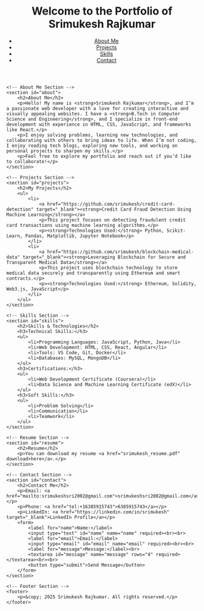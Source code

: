 <!DOCTYPE html>
<html lang="en">
<head>
    <meta charset="UTF-8">
    <meta name="viewport" content="width=device-width, initial-scale=1.0">
    <title>Srimukesh Rajkumar | Portfolio</title>
    <link rel="stylesheet" href="styles.css">
</head>
<body>
    <!-- Header Section -->
    <header>
        <h1>Welcome to the Portfolio of <strong>Srimukesh Rajkumar</strong></h1>
        <nav>
            <ul>
                <li><a href="#about">About Me</a></li>
                <li><a href="#projects">Projects</a></li>
                <li><a href="#skills">Skills</a></li>
                <li><a href="#contact">Contact</a></li>
            </ul>
        </nav>
    </header>

    <!-- About Me Section -->
    <section id="about">
        <h2>About Me</h2>
        <p>Hello! My name is <strong>Srimukesh Rajkumar</strong>, and I’m a passionate web developer with a love for creating interactive and visually appealing websites. I have a <strong>B.Tech in Computer Science and Engineering</strong>, and I specialize in front-end development with experience in HTML, CSS, JavaScript, and frameworks like React.</p>
        <p>I enjoy solving problems, learning new technologies, and collaborating with others to bring ideas to life. When I’m not coding, I enjoy reading tech blogs, exploring new tools, and working on personal projects to sharpen my skills.</p>
        <p>Feel free to explore my portfolio and reach out if you’d like to collaborate!</p>
    </section>

    <!-- Projects Section -->
    <section id="projects">
        <h2>My Projects</h2>
        <ul>
            <li>
                <a href="https://github.com/srimukesh/credit-card-detection" target="_blank"><strong>Credit Card Fraud Detection Using Machine Learning</strong></a>
                <p>This project focuses on detecting fraudulent credit card transactions using machine learning algorithms.</p>
                <p><strong>Technologies Used:</strong> Python, Scikit-Learn, Pandas, Matplotlib, Jupyter Notebook</p>
            </li>
            <li>
                <a href="https://github.com/srimukesh/blockchain-medical-data" target="_blank"><strong>Leveraging Blockchain for Secure and Transparent Medical Data</strong></a>
                <p>This project uses blockchain technology to store medical data securely and transparently using Ethereum and smart contracts.</p>
                <p><strong>Technologies Used:</strong> Ethereum, Solidity, Web3.js, JavaScript</p>
            </li>
        </ul>
    </section>

    <!-- Skills Section -->
    <section id="skills">
        <h2>Skills & Technologies</h2>
        <h3>Technical Skills:</h3>
        <ul>
            <li>Programming Languages: JavaScript, Python, Java</li>
            <li>Web Development: HTML, CSS, React, Angular</li>
            <li>Tools: VS Code, Git, Docker</li>
            <li>Databases: MySQL, MongoDB</li>
        </ul>
        <h3>Certifications:</h3>
        <ul>
            <li>Web Development Certificate (Coursera)</li>
            <li>Data Science and Machine Learning Certificate (edX)</li>
        </ul>
        <h3>Soft Skills:</h3>
        <ul>
            <li>Problem Solving</li>
            <li>Communication</li>
            <li>Teamwork</li>
        </ul>
    </section>

    <!-- Resume Section -->
    <section id="resume">
        <h2>Resume</h2>
        <p>You can download my resume <a href="srimukesh_resume.pdf" download>here</a>.</p>
    </section>

    <!-- Contact Section -->
    <section id="contact">
        <h2>Contact Me</h2>
        <p>Email: <a href="mailto:srimukeshsri2002@gmail.com">srimukeshsri2002@gmail.com</a></p>
        <p>Phone: <a href="tel:+16385915743">6385915743</a></p>
        <p>LinkedIn: <a href="https://linkedin.com/in/srimukesh" target="_blank">LinkedIn Profile</a></p>
        <form>
            <label for="name">Name:</label>
            <input type="text" id="name" name="name" required><br><br>
            <label for="email">Email:</label>
            <input type="email" id="email" name="email" required><br><br>
            <label for="message">Message:</label><br>
            <textarea id="message" name="message" rows="4" required></textarea><br><br>
            <button type="submit">Send Message</button>
        </form>
    </section>

    <!-- Footer Section -->
    <footer>
        <p>&copy; 2025 Srimukesh Rajkumar. All rights reserved.</p>
    </footer>

</body>
</html>
